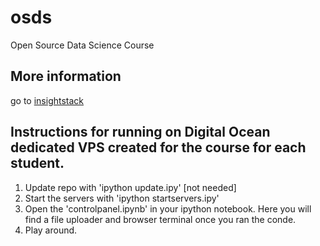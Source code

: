 osds
====

Open Source Data Science Course

## More information
go to [insightstack](http://www.insightstack.co.za/)


## Instructions for running on Digital Ocean dedicated VPS created for the course for each student.

1. Update repo with 'ipython update.ipy' [not needed]
2. Start the servers with 'ipython startservers.ipy'
2. Open the 'controlpanel.ipynb' in your ipython notebook. Here you will find a file uploader and browser terminal once you ran the conde.
3. Play around.
